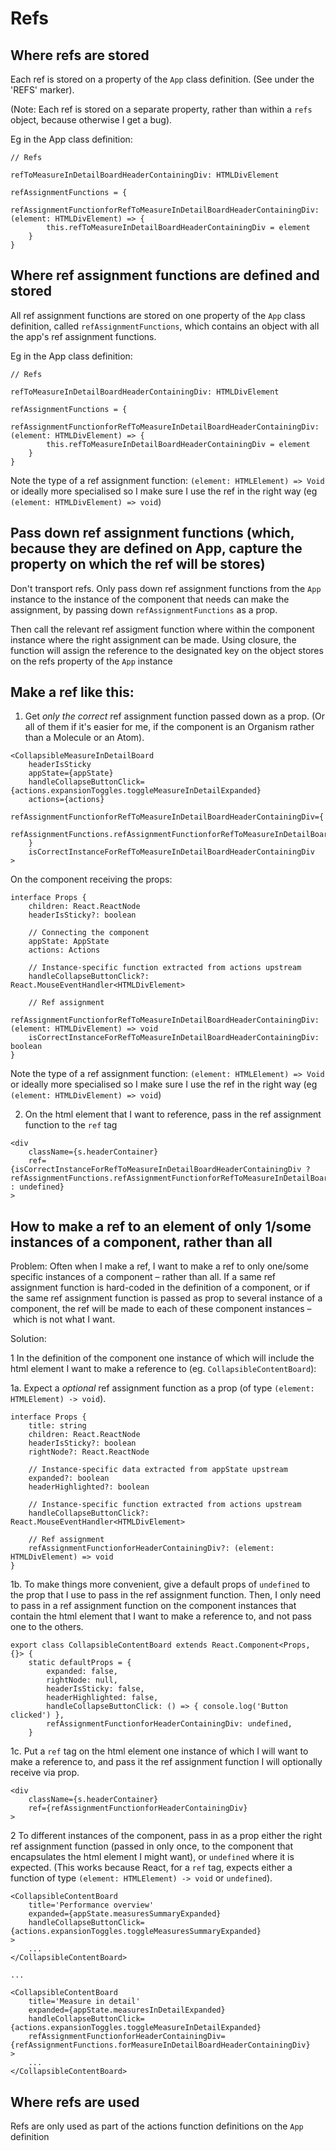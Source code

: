 # Refs

## Where refs are stored

Each ref is stored on a property of the `App` class definition. (See under the 'REFS' marker).

(Note: Each ref is stored on a separate property, rather than within a `refs` object, because otherwise I get a bug).

Eg in the App class definition:

```
// Refs

refToMeasureInDetailBoardHeaderContainingDiv: HTMLDivElement

refAssignmentFunctions = {
    refAssignmentFunctionforRefToMeasureInDetailBoardHeaderContainingDiv: (element: HTMLDivElement) => {
        this.refToMeasureInDetailBoardHeaderContainingDiv = element
    }
}
```

## Where ref assignment functions are defined and stored

All ref assignment functions are stored on one property of the `App` class definition, called `refAssignmentFunctions`, which contains an object with all the app's ref assignment functions.

Eg in the App class definition:

```
// Refs

refToMeasureInDetailBoardHeaderContainingDiv: HTMLDivElement

refAssignmentFunctions = {
    refAssignmentFunctionforRefToMeasureInDetailBoardHeaderContainingDiv: (element: HTMLDivElement) => {
        this.refToMeasureInDetailBoardHeaderContainingDiv = element
    }
}
```
Note the type of a ref assignment function: `(element: HTMLElement) => Void` or ideally more specialised so I make sure I use the ref in the right way
(eg `(element: HTMLDivElement) => void`)

## Pass down ref assignment functions (which, because they are defined on App, capture the property on which the ref will be stores)

Don't transport refs. Only pass down ref assignment functions from the `App` instance to the instance of the component that needs can make the assignment, by passing down `refAssignmentFunctions` as a prop.

Then call the relevant ref assigment function where within the component instance where the right assignment can be made. Using closure, the function will assign the reference to the designated key on the object stores on the refs property of the `App` instance

## Make a ref like this:

1. Get _only the correct_ ref assignment function passed down as a prop. 
(Or all of them if it's easier for me, if the component is an Organism rather than a Molecule or an Atom).

```
<CollapsibleMeasureInDetailBoard
    headerIsSticky
    appState={appState}
    handleCollapseButtonClick={actions.expansionToggles.toggleMeasureInDetailExpanded}
    actions={actions}
    refAssignmentFunctionforRefToMeasureInDetailBoardHeaderContainingDiv={
        refAssignmentFunctions.refAssignmentFunctionforRefToMeasureInDetailBoardHeaderContainingDiv
    }
    isCorrectInstanceForRefToMeasureInDetailBoardHeaderContainingDiv
>
```

On the component receiving the props:
```
interface Props {
    children: React.ReactNode
    headerIsSticky?: boolean
    
    // Connecting the component
    appState: AppState
    actions: Actions
    
    // Instance-specific function extracted from actions upstream
    handleCollapseButtonClick?: React.MouseEventHandler<HTMLDivElement>
    
    // Ref assignment
    refAssignmentFunctionforRefToMeasureInDetailBoardHeaderContainingDiv: (element: HTMLDivElement) => void
    isCorrectInstanceForRefToMeasureInDetailBoardHeaderContainingDiv: boolean
}
```

Note the type of a ref assignment function: `(element: HTMLElement) => Void` or ideally more specialised so I make sure I use the ref in the right way
(eg `(element: HTMLDivElement) => void`)

2. On the html element that I want to reference, pass in the ref assignment function to the `ref` tag

```
<div
    className={s.headerContainer}
    ref={isCorrectInstanceForRefToMeasureInDetailBoardHeaderContainingDiv ? refAssignmentFunctions.refAssignmentFunctionforRefToMeasureInDetailBoardHeaderContainingDiv : undefined}
>
```

## How to make a ref to an element of only 1/some instances of a component, rather than all

Problem:
Often when I make a ref, I want to make a ref to only one/some specific instances of a component – rather than all.
If a same ref assignment function is hard-coded in the definition of a component, or if the same ref assignment function is passed as prop to several instance of a component, the ref will be made to each of these component instances – which is not what I want.

Solution:

1 In the definition of the component one instance of which will include the html element I want to make a reference to (eg. `CollapsibleContentBoard`):

1a. Expect a _optional_ ref assignment function as a prop (of type `(element: HTMLElement) -> void`).

```
interface Props {
    title: string
    children: React.ReactNode
    headerIsSticky?: boolean
    rightNode?: React.ReactNode

    // Instance-specific data extracted from appState upstream
    expanded?: boolean
    headerHighlighted?: boolean
    
    // Instance-specific function extracted from actions upstream
    handleCollapseButtonClick?: React.MouseEventHandler<HTMLDivElement>
    
    // Ref assignment
    refAssignmentFunctionforHeaderContainingDiv?: (element: HTMLDivElement) => void
}
```
1b. To make things more convenient, give a default props of `undefined` to the prop that I use to pass in the ref assignment function. Then, I only need to pass in a ref assignment function on the component instances that contain the html element that I want to make a reference to, and not pass one to the others.

```
export class CollapsibleContentBoard extends React.Component<Props, {}> {
    static defaultProps = {
        expanded: false,
        rightNode: null,
        headerIsSticky: false,
        headerHighlighted: false,
        handleCollapseButtonClick: () => { console.log('Button clicked') },
        refAssignmentFunctionforHeaderContainingDiv: undefined,
    }
```

1c. Put a `ref` tag on the html element one instance of which I will want to make a reference to, and pass it the ref assignment function I will optionally receive via prop.

```
<div
    className={s.headerContainer}
    ref={refAssignmentFunctionforHeaderContainingDiv}
>
```

2 To different instances of the component, pass in as a prop either the right ref assignment function (passed in only once, to the component that encapsulates the html element I might want), or `undefined` where it is expected.
(This works because React, for a `ref` tag, expects either a function of type `(element: HTMLElement) -> void` or `undefined`).

```
<CollapsibleContentBoard
    title='Performance overview'
    expanded={appState.measuresSummaryExpanded}
    handleCollapseButtonClick={actions.expansionToggles.toggleMeasuresSummaryExpanded}
>
	...
</CollapsibleContentBoard>

...

<CollapsibleContentBoard
    title='Measure in detail'
    expanded={appState.measuresInDetailExpanded}
    handleCollapseButtonClick={actions.expansionToggles.toggleMeasureInDetailExpanded}
    refAssignmentFunctionforHeaderContainingDiv={refAssignmentFunctions.forMeasureInDetailBoardHeaderContainingDiv}
>
	...
</CollapsibleContentBoard>
```



## Where refs are used

Refs are only used as part of the actions function definitions on the `App` definition
